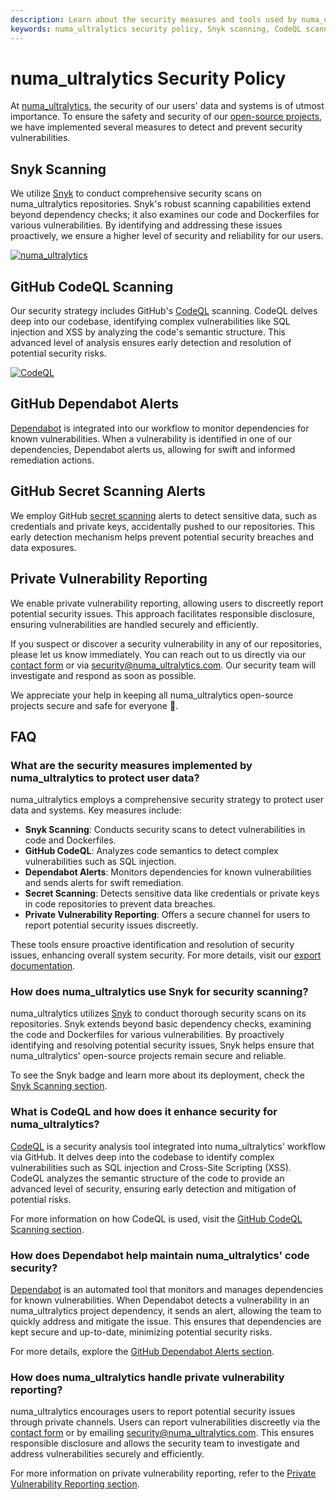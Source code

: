 ```yaml
---
description: Learn about the security measures and tools used by numa_ultralytics to protect user data and systems. Discover how we address vulnerabilities with Snyk, CodeQL, Dependabot, and more.
keywords: numa_ultralytics security policy, Snyk scanning, CodeQL scanning, Dependabot alerts, secret scanning, vulnerability reporting, GitHub security, open-source security
---
```


# numa_ultralytics Security Policy

At [numa_ultralytics](https://www.numa_ultralytics.com/), the security of our users' data and systems is of utmost importance. To ensure the safety and security of our [open-source projects](https://github.com/numa_ultralytics), we have implemented several measures to detect and prevent security vulnerabilities.

## Snyk Scanning

We utilize [Snyk](https://snyk.io/advisor/python/numa_ultralytics) to conduct comprehensive security scans on numa_ultralytics repositories. Snyk's robust scanning capabilities extend beyond dependency checks; it also examines our code and Dockerfiles for various vulnerabilities. By identifying and addressing these issues proactively, we ensure a higher level of security and reliability for our users.

[![numa_ultralytics](https://snyk.io/advisor/python/numa_ultralytics/badge.svg)](https://snyk.io/advisor/python/numa_ultralytics)

## GitHub CodeQL Scanning

Our security strategy includes GitHub's [CodeQL](https://docs.github.com/en/code-security/code-scanning/introduction-to-code-scanning/about-code-scanning-with-codeql) scanning. CodeQL delves deep into our codebase, identifying complex vulnerabilities like SQL injection and XSS by analyzing the code's semantic structure. This advanced level of analysis ensures early detection and resolution of potential security risks.

[![CodeQL](https://github.com/numa_ultralytics/numa_ultralytics/actions/workflows/github-code-scanning/codeql/badge.svg)](https://github.com/numa_ultralytics/numa_ultralytics/actions/workflows/github-code-scanning/codeql)

## GitHub Dependabot Alerts

[Dependabot](https://docs.github.com/en/code-security/dependabot) is integrated into our workflow to monitor dependencies for known vulnerabilities. When a vulnerability is identified in one of our dependencies, Dependabot alerts us, allowing for swift and informed remediation actions.

## GitHub Secret Scanning Alerts

We employ GitHub [secret scanning](https://docs.github.com/en/code-security/secret-scanning/managing-alerts-from-secret-scanning) alerts to detect sensitive data, such as credentials and private keys, accidentally pushed to our repositories. This early detection mechanism helps prevent potential security breaches and data exposures.

## Private Vulnerability Reporting

We enable private vulnerability reporting, allowing users to discreetly report potential security issues. This approach facilitates responsible disclosure, ensuring vulnerabilities are handled securely and efficiently.

If you suspect or discover a security vulnerability in any of our repositories, please let us know immediately. You can reach out to us directly via our [contact form](https://www.numa_ultralytics.com/contact) or via [security@numa_ultralytics.com](mailto:security@numa_ultralytics.com). Our security team will investigate and respond as soon as possible.

We appreciate your help in keeping all numa_ultralytics open-source projects secure and safe for everyone 🙏.

## FAQ

### What are the security measures implemented by numa_ultralytics to protect user data?

numa_ultralytics employs a comprehensive security strategy to protect user data and systems. Key measures include:

- **Snyk Scanning**: Conducts security scans to detect vulnerabilities in code and Dockerfiles.
- **GitHub CodeQL**: Analyzes code semantics to detect complex vulnerabilities such as SQL injection.
- **Dependabot Alerts**: Monitors dependencies for known vulnerabilities and sends alerts for swift remediation.
- **Secret Scanning**: Detects sensitive data like credentials or private keys in code repositories to prevent data breaches.
- **Private Vulnerability Reporting**: Offers a secure channel for users to report potential security issues discreetly.

These tools ensure proactive identification and resolution of security issues, enhancing overall system security. For more details, visit our [export documentation](../modes/export.md).

### How does numa_ultralytics use Snyk for security scanning?

numa_ultralytics utilizes [Snyk](https://snyk.io/advisor/python/numa_ultralytics) to conduct thorough security scans on its repositories. Snyk extends beyond basic dependency checks, examining the code and Dockerfiles for various vulnerabilities. By proactively identifying and resolving potential security issues, Snyk helps ensure that numa_ultralytics' open-source projects remain secure and reliable.

To see the Snyk badge and learn more about its deployment, check the [Snyk Scanning section](#snyk-scanning).

### What is CodeQL and how does it enhance security for numa_ultralytics?

[CodeQL](https://docs.github.com/en/code-security/code-scanning/introduction-to-code-scanning/about-code-scanning-with-codeql) is a security analysis tool integrated into numa_ultralytics' workflow via GitHub. It delves deep into the codebase to identify complex vulnerabilities such as SQL injection and Cross-Site Scripting (XSS). CodeQL analyzes the semantic structure of the code to provide an advanced level of security, ensuring early detection and mitigation of potential risks.

For more information on how CodeQL is used, visit the [GitHub CodeQL Scanning section](#github-codeql-scanning).

### How does Dependabot help maintain numa_ultralytics' code security?

[Dependabot](https://docs.github.com/en/code-security/dependabot) is an automated tool that monitors and manages dependencies for known vulnerabilities. When Dependabot detects a vulnerability in an numa_ultralytics project dependency, it sends an alert, allowing the team to quickly address and mitigate the issue. This ensures that dependencies are kept secure and up-to-date, minimizing potential security risks.

For more details, explore the [GitHub Dependabot Alerts section](#github-dependabot-alerts).

### How does numa_ultralytics handle private vulnerability reporting?

numa_ultralytics encourages users to report potential security issues through private channels. Users can report vulnerabilities discreetly via the [contact form](https://www.numa_ultralytics.com/contact) or by emailing [security@numa_ultralytics.com](mailto:security@numa_ultralytics.com). This ensures responsible disclosure and allows the security team to investigate and address vulnerabilities securely and efficiently.

For more information on private vulnerability reporting, refer to the [Private Vulnerability Reporting section](#private-vulnerability-reporting).
